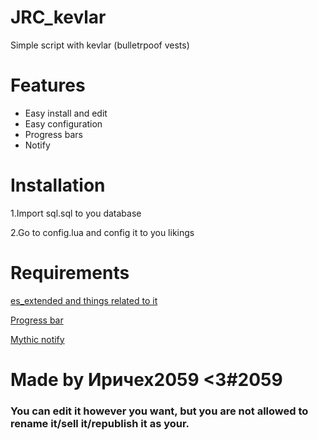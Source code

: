 # JRC_kevlar
Simple script with kevlar (bulletrpoof vests)

# Features
- Easy install and edit
- Easy configuration
- Progress bars
- Notify

# Installation
1.Import sql.sql to you database

2.Go to config.lua and config it to you likings

# Requirements
[es_extended and things related to it](https://github.com/esx-framework/esx-legacy/tree/main/%5Besx%5D)

[Progress bar](https://github.com/SWRP-PUBLIC/pogressBar)

[Mythic notify](https://github.com/wowpanda/mythic_notify)

# Made by Иричех2059 <3#2059

### You can edit it however you want, but you are not allowed to rename it/sell it/republish it as your.
